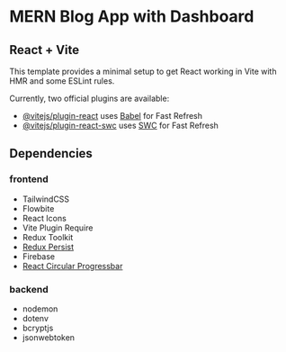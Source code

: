 # MERN Blog App with Dashboard

## React + Vite

This template provides a minimal setup to get React working in Vite with HMR and some ESLint rules.

Currently, two official plugins are available:

- [@vitejs/plugin-react](https://github.com/vitejs/vite-plugin-react/blob/main/packages/plugin-react/README.md) uses [Babel](https://babeljs.io/) for Fast Refresh
- [@vitejs/plugin-react-swc](https://github.com/vitejs/vite-plugin-react-swc) uses [SWC](https://swc.rs/) for Fast Refresh

## Dependencies

### frontend

- TailwindCSS
- Flowbite
- React Icons
- Vite Plugin Require
- Redux Toolkit
- [Redux Persist](https://github.com/rt2zz/redux-persist)
- Firebase
- [React Circular Progressbar](https://www.npmjs.com/package/react-circular-progressbar)

### backend

- nodemon
- dotenv
- bcryptjs
- jsonwebtoken
